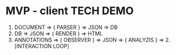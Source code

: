 # MVP - client TECH DEMO

1. DOCUMENT => { PARSER } => JSON => DB
2. DB => JSON => { RENDER } => HTML
3. ANNOTATIONS => { OBSERVER } => JSON => { ANALYZIS } => 2. [INTERACTION LOOP]